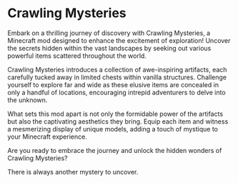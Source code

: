 # Crawling Mysteries

Embark on a thrilling journey of discovery with Crawling Mysteries, a Minecraft mod designed to enhance the excitement of exploration! Uncover the secrets hidden within the vast landscapes by seeking out various powerful items scattered throughout the world.

Crawling Mysteries introduces a collection of awe-inspiring artifacts, each carefully tucked away in limited chests within vanilla structures. Challenge yourself to explore far and wide as these elusive items are concealed in only a handful of locations, encouraging intrepid adventurers to delve into the unknown.

What sets this mod apart is not only the formidable power of the artifacts but also the captivating aesthetics they bring. Equip each item and witness a mesmerizing display of unique models, adding a touch of mystique to your Minecraft experience.

Are you ready to embrace the journey and unlock the hidden wonders of Crawling Mysteries?

There is always another mystery to uncover.
